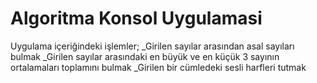 # Algoritma Konsol Uygulamasi

Uygulama içeriğindeki işlemler;
_Girilen sayılar arasından asal sayıları bulmak
_Girilen sayılar arasındaki en büyük ve en küçük 3 sayının ortalamaları toplamını bulmak
_Girilen bir cümledeki sesli harfleri tutmak
 
